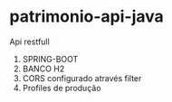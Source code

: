 # patrimonio-api-java
Api restfull

1) SPRING-BOOT
2) BANCO H2
3) CORS configurado através filter
4) Profiles de produção
